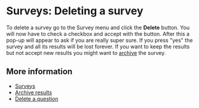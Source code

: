 # Surveys: Deleting a survey

To delete a survey go to the Survey menu and click the **Delete** button. 
You will now have to check a checkbox and accept with the button. After 
this a pop-up will appear to ask if you are really super sure. If you press 
"yes" the survey and all its results will be lost forever. If you want to 
keep the results but not accept new results you might want to 
[archive](./surveys-archive-results) the survey.

## More information

* [Surveys](./surveys)
* [Archive results](./surveys-archive-results)
* [Delete a question](./surveys-edit)
